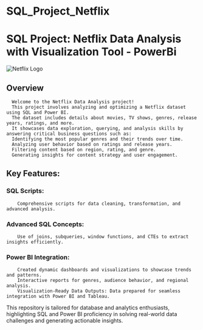 # SQL_Project_Netflix
# SQL Project: Netflix Data Analysis with Visualization Tool - PowerBi

![Netflix Logo](https://www.google.com/imgres?q=netflix%20logo&imgurl=https%3A%2F%2Fupload.wikimedia.org%2Fwikipedia%2Fcommons%2F0%2F08%2FNetflix_2015_logo.svg&imgrefurl=https%3A%2F%2Fen.m.wikipedia.org%2Fwiki%2FFile%3ANetflix_2015_logo.svg&docid=ug94bEA6vZI-yM&tbnid=b-FHQjfVEgwMeM&vet=12ahUKEwiPvqPyj_eKAxW-fvUHHX50ALoQM3oECFMQAA..i&w=1024&h=277&hcb=2&ved=2ahUKEwiPvqPyj_eKAxW-fvUHHX50ALoQM3oECFMQAA)

## Overview
      Welcome to the Netflix Data Analysis project! 
      This project involves analyzing and optimizing a Netflix dataset using SQL and Power BI. 
      The dataset includes details about movies, TV shows, genres, release years, ratings, and more. 
      It showcases data exploration, querying, and analysis skills by answering critical business questions such as:
      Identifying the most popular genres and their trends over time.
      Analyzing user behavior based on ratings and release years.
      Filtering content based on region, rating, and genre.
      Generating insights for content strategy and user engagement.

## Key Features:
  ### SQL Scripts: 
        Comprehensive scripts for data cleaning, transformation, and advanced analysis.
  ### Advanced SQL Concepts: 
        Use of joins, subqueries, window functions, and CTEs to extract insights efficiently.
  ### Power BI Integration:
        Created dynamic dashboards and visualizations to showcase trends and patterns.
        Interactive reports for genres, audience behavior, and regional analysis.
        Visualization-Ready Data Outputs: Data prepared for seamless integration with Power BI and Tableau.

This repository is tailored for database and analytics enthusiasts, highlighting SQL and Power BI proficiency in solving real-world data challenges and generating actionable insights.

